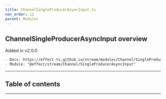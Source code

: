```yaml
---
title: ChannelSingleProducerAsyncInput.ts
nav_order: 11
parent: Modules
---
```


## ChannelSingleProducerAsyncInput overview

Added in v2.0.0

```md
- Docs: https://effect-ts.github.io/stream/modules/Channel/SingleProducerAsyncInput.ts.html
- Module: "@effect/stream/Channel/SingleProducerAsyncInput"
```

---

<h2 class="text-delta">Table of contents</h2>

---
